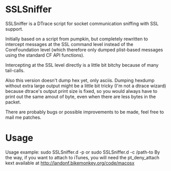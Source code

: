SSLSniffer
==========

SSLSniffer is a DTrace script for socket communication sniffing with SSL
support.

Initially based on a script from pumpkin, but completely rewritten
to intercept messages at the SSL command level instead of the CoreFoundation
level (which therefore only dumped plist-based messages using the standard
CF API functions). 

Intercepting at the SSL level directly is a little bit bitchy because of
many tail-calls.

Also this version doesn't dump hex yet, only asciis. Dumping hexdump
without extra large output might be a little bit tricky (I'm not a dtrace
wizard) because dtrace's output print size is fixed, so you would always
have to print out the same amout of byte, even when there are less bytes in
the packet.

There are probably bugs or possible improvements to be made, feel free
to mail me patches.

Usage
=====

Usage example: sudo SSLSniffer.d -p <pid> or sudo SSLSniffer.d -c /path-to
By the way, if you want to attach to iTunes, you will need the
pt_deny_attach kext available at http://landonf.bikemonkey.org/code/macosx

